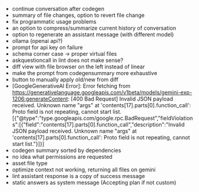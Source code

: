 - continue conversation after codegen
- summary of file changes, option to revert file change
- fix programmatic usage problems
- an option to compress/summarize current history of conversation
- option to regenerate an assistant message (with different model)
- ollama (openai api?)
- prompt for api key on failure
- schema corner case -> proper virtual files
- askquestioncall in lint does not make sense?
- diff view with file browser on the left instead of linear
- make the prompt from codegensummary more exhaustive
- button to manually apply old/new from diff
- [GoogleGenerativeAI Error]: Error fetching from https://generativelanguage.googleapis.com/v1beta/models/gemini-exp-1206:generateContent: [400 Bad Request] Invalid JSON payload received. Unknown name "args" at 'contents[17].parts[0].function_call': Proto field is not repeating, cannot start list. [{"@type":"type.googleapis.com/google.rpc.BadRequest","fieldViolations":[{"field":"contents[17].parts[0].function_call","description":"Invalid JSON payload received. Unknown name \"args\" at 'contents[17].parts[0].function_call': Proto field is not repeating, cannot start list."}]}]
- codegen summary sorted by dependencies
- no idea what permissions are requested
- asset file type
- optimize context not working, returning all files on gemini
- lint assistant response is a copy of success message
- static answers as system message (Accepting plan if not custom)

